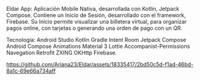 Eldar App:
Aplicación Mobile Nativa, desarrollada con Kotlin, Jetpack Compose.
Contiene un Inicio de Sesión, desarrollado con el framework, Firebase.
Su Inicio permite visualizar una billetera virtual, para organizar pagos online, con tarjetas o generando una orden de pago con un QR.

Tecnología:
    Android Studio
    Kotlin
    Gradle
    Intent
    Room
    Jetpack Compose
    Android Compose
    Animations
    Material 3
    Lottie
    Accompanist-Permissions
    Navegation
    Retrofit
    ZXING
    OKHttp
    Firebase.


https://github.com/Ariana23/Eldar/assets/18335417/2bd50c5d-f1ad-46bd-8a1c-69e66a734aff

